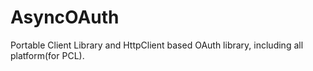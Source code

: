 AsyncOAuth
==========

Portable Client Library and HttpClient based OAuth library, including all platform(for PCL).
